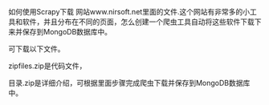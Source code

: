 如何使用Scrapy下载 网站www.nirsoft.net里面的文件.这个网站有非常多的小工具和软件，并且分布在不同的页面，怎么创建一个爬虫工具自动将这些软件下载下来并保存到MongoDB数据库中。

可下载以下文件。

zipfiles.zip是代码文件，

目录.zip是详细介绍，可根据里面步骤完成爬虫下载并保存到MongoDB数据库中。
